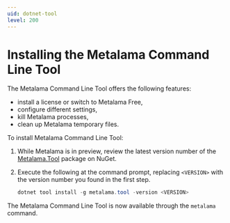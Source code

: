 ```yaml
---
uid: dotnet-tool
level: 200
---
```


# Installing the Metalama Command Line Tool

The Metalama Command Line Tool offers the following features:

* install a license or switch to Metalama Free,
* configure different settings,
* kill Metalama processes,
* clean up Metalama temporary files.

To install Metalama Command Line Tool:

1. While Metalama is in preview, review the latest version number of the [Metalama.Tool](https://www.nuget.org/packages/Metalama.Tool) package on NuGet.
2. Execute the following at the command prompt, replacing `<VERSION>` with the version number you found in the first step.

    ```powershell
    dotnet tool install -g metalama.tool -version <VERSION>
    ```

    

The Metalama Command Line Tool is now available through the `metalama` command.

